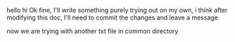 hello hi 
Ok fine, I'll write something
purely trying out on my own, i think after modifying this doc, I'll need to commit the changes and leave a message

now we are trying with another txt file in common directory

